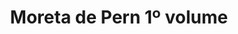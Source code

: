 ---
Numero: 347
title: Moreta de Pern 1º volume
Autor: Anne McCaffrey
Co-autor: 
Ano-de-Publicacao: 1986
Titulo-original: Moreta
Tradutor: Eduardo Saló
Co-tradutor: 
Ano-de-edicao: 1983
alias: Anne-McCaffrey
Autor2-alias: 
Tradutor1-alias: Eduardo-Salo
Tradutor2-alias: 
Titulo-link: 347-Moreta-de-Pern-1-volume
Capa: 
pags: 
Capa-link: 
---